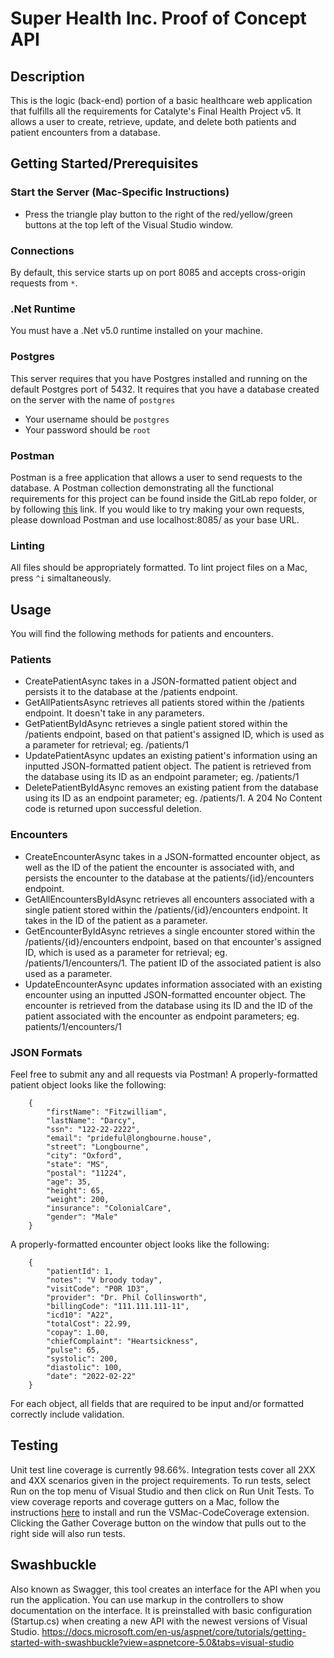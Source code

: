 # Super Health Inc. Proof of Concept API

## Description

This is the logic (back-end) portion of a basic healthcare web application that fulfills all the requirements for Catalyte's Final Health Project v5. It allows a user to create, retrieve, update, and delete both patients and patient encounters from a database.

## Getting Started/Prerequisites

### Start the Server (Mac-Specific Instructions)

- Press the triangle play button to the right of the red/yellow/green buttons at the top left of the Visual Studio window.

### Connections

By default, this service starts up on port 8085 and accepts cross-origin requests from `*`.

### .Net Runtime

You must have a .Net v5.0 runtime installed on your machine.

### Postgres

This server requires that you have Postgres installed and running on the default Postgres port of 5432. It requires that you have a database created on the server with the name of `postgres`
- Your username should be `postgres`
- Your password should be `root`

### Postman

Postman is a free application that allows a user to send requests to the database. A Postman collection demonstrating all the functional requirements for this project can be found inside the GitLab repo folder, or by following [this](https://gitlab.ce.catalyte.io/training/cycleworkinggroups/nationwide/associates/emily-huffman/final-project-api/-/blob/main/Health%20API%20Collection.postman_collection.json) link. If you would like to try making your own requests, please download Postman and use localhost:8085/ as your base URL.

### Linting

All files should be appropriately formatted. To lint project files on a Mac, press `^i` simaltaneously.

## Usage

You will find the following methods for patients and encounters.

### Patients

- CreatePatientAsync takes in a JSON-formatted patient object and persists it to the database at the /patients endpoint.
- GetAllPatientsAsync retrieves all patients stored within the /patients endpoint. It doesn't take in any parameters.
- GetPatientByIdAsync retrieves a single patient stored within the /patients endpoint, based on that patient's assigned ID, which is used as a parameter for retrieval; eg. /patients/1
- UpdatePatientAsync updates an existing patient's information using an inputted JSON-formatted patient object. The patient is retrieved from the database using its ID as an endpoint parameter; eg. /patients/1
- DeletePatientByIdAsync removes an existing patient from the database using its ID as an endpoint parameter; eg. /patients/1. A 204 No Content code is returned upon successful deletion.

### Encounters

- CreateEncounterAsync takes in a JSON-formatted encounter object, as well as the ID of the patient the encounter is associated with, and persists the encounter to the database at the patients/{id}/encounters endpoint.
- GetAllEncountersByIdAsync retrieves all encounters associated with a single patient stored within the /patients/{id}/encounters endpoint. It takes in the ID of the patient as a parameter.
- GetEncounterByIdAsync retrieves a single encounter stored within the /patients/{id}/encounters endpoint, based on that encounter's assigned ID, which is used as a parameter for retrieval; eg. /patients/1/encounters/1. The patient ID of the associated patient is also used as a parameter.
- UpdateEncounterAsync updates information associated with an existing encounter using an inputted JSON-formatted encounter object. The encounter is retrieved from the database using its ID and the ID of the patient associated with the encounter as endpoint parameters; eg. patients/1/encounters/1

### JSON Formats

Feel free to submit any and all requests via Postman! A properly-formatted patient object looks like the following:

        {
            "firstName": "Fitzwilliam",
            "lastName": "Darcy",
            "ssn": "122-22-2222",
            "email": "prideful@longbourne.house",
            "street": "Longbourne",
            "city": "Oxford",
            "state": "MS",
            "postal": "11224",
            "age": 35,
            "height": 65,
            "weight": 200,
            "insurance": "ColonialCare",
            "gender": "Male"
        }
 
A properly-formatted encounter object looks like the following:
 
        {
            "patientId": 1,
            "notes": "V broody today",
            "visitCode": "P0R 1D3",
            "provider": "Dr. Phil Collinsworth",
            "billingCode": "111.111.111-11",
            "icd10": "A22",
            "totalCost": 22.99,
            "copay": 1.00,
            "chiefComplaint": "Heartsickness",
            "pulse": 65,
            "systolic": 200,
            "diastolic": 100,
            "date": "2022-02-22"
        }
        
For each object, all fields that are required to be input and/or formatted correctly include validation.

## Testing

Unit test line coverage is currently 98.66%. Integration tests cover all 2XX and 4XX scenarios given in the project requirements. To run tests, select Run on the top menu of Visual Studio and then click on Run Unit Tests. To view coverage reports and coverage gutters on a Mac, follow the instructions [here](https://github.com/ademanuele/VSMac-CodeCoverage) to install and run the VSMac-CodeCoverage extension. Clicking the Gather Coverage button on the window that pulls out to the right side will also run tests.

## Swashbuckle
Also known as Swagger, this tool creates an interface for the API when you run the application.  You can use markup in the controllers to show documentation on the interface.  It is preinstalled with basic configuration (Startup.cs) when creating a new API with the newest versions of Visual Studio.
https://docs.microsoft.com/en-us/aspnet/core/tutorials/getting-started-with-swashbuckle?view=aspnetcore-5.0&tabs=visual-studio
